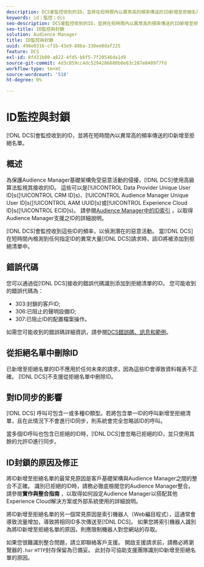 ```yaml
---
description: DCS會監控收到的ID，並將在短時間內以異常高的頻率傳送的ID新增至拒絕名單。
keywords: id；監控；dcs
seo-description: DCS會監控收到的ID，並將在短時間內以異常高的頻率傳送的ID新增至拒絕名單。
seo-title: ID監控與封鎖
solution: Audience Manager
title: ID監控與封鎖
uuid: 498e0316-cf1b-43e9-88ba-338ee0daf225
feature: DCS
exl-id: 8fd31b00-a822-4fd5-b6f5-7f20546da1d9
source-git-commit: 4d3c859cc4dc5294286680b0e63c287e0409f7fd
workflow-type: tm+mt
source-wordcount: '518'
ht-degree: 0%

---
```


# ID監控與封鎖

[!DNL DCS]會監控收到的ID，並將在短時間內以異常高的頻率傳送的ID新增至拒絕名單。

## 概述

為保護Audience Manager基礎架構免受惡意活動的侵擾，[!DNL DCS]使用高級算法監視其接收的ID。 這些可以是[!UICONTROL Data Provider Unique User ID]s([!UICONTROL CRM ID]s)、[!UICONTROL Audience Manager Unique User ID]s([!UICONTROL AAM UUID]s)或[!UICONTROL Experience Cloud ID]s([!UICONTROL ECID]s)。 請參閱[Audience Manager中的ID索引](../../../reference/ids-in-aam.md) ，以取得Audience Manager支援之ID的詳細說明。

[!DNL DCS]會監控收到這些ID的頻率，以偵測潛在的惡意活動。 當[!DNL DCS]在短時間內檢測到任何指定ID的異常大量[!DNL DCS]請求時，該ID將被添加到拒絕清單中。

## 錯誤代碼

您可以通過從[!DNL DCS]接收的錯誤代碼識別添加到拒絕清單的ID。 您可能收到的錯誤代碼為：

* 303:封鎖的客戶ID;
* 306:已阻止的聲明設備ID;
* 307:已阻止ID的配置檔案操作。

如需您可能收到的錯誤碼詳細資訊，請參閱[DCS錯誤碼、訊息和範例](dcs-error-codes.md)。

## 從拒絕名單中刪除ID

已新增至拒絕名單的ID不應用於任何未來的請求，因為這些ID會導致資料報表不正確。 [!DNL DCS]不支援從拒絕名單中刪除ID。

## 對ID同步的影響

[!DNL DCS] 呼叫可包含一或多種ID類型。若將包含單一ID的呼叫新增至拒絕清單，且在此情況下不會進行ID同步，則系統會完全忽略該ID的呼叫。

當多個ID呼叫也包含已拒絕的ID時，[!DNL DCS]會忽略已拒絕的ID，並只使用其餘的允許ID進行同步。

## ID封鎖的原因及修正

將ID新增至拒絕名單的最常見原因是客戶基礎架構與Audience Manager之間的整合不正確。 識別已拒絕的ID時，請務必徹底檢閱您的Audience Manager整合。 請參閱&#x200B;**實作與整合指南** ，以取得如何設定Audience Manager以搭配其他Experience Cloud解決方案或外部系統使用的詳細說明。

將ID新增至拒絕名單的另一個常見原因是索引機器人（Web編目程式），這通常會導致流量增加，導致將相同ID多次傳送至[!DNL DCS]。 如果您將索引機器人識別為將ID新增至拒絕名單的原因，則應限制機器人對您網站的存取。

如果您很難識別整合問題，請立即聯絡客戶支援。 開啟支援請求前，請務必將瀏覽器的`.har` `HTTP`封存保留為已備妥。 此封存可協助支援團隊識別ID新增至拒絕名單的原因。
